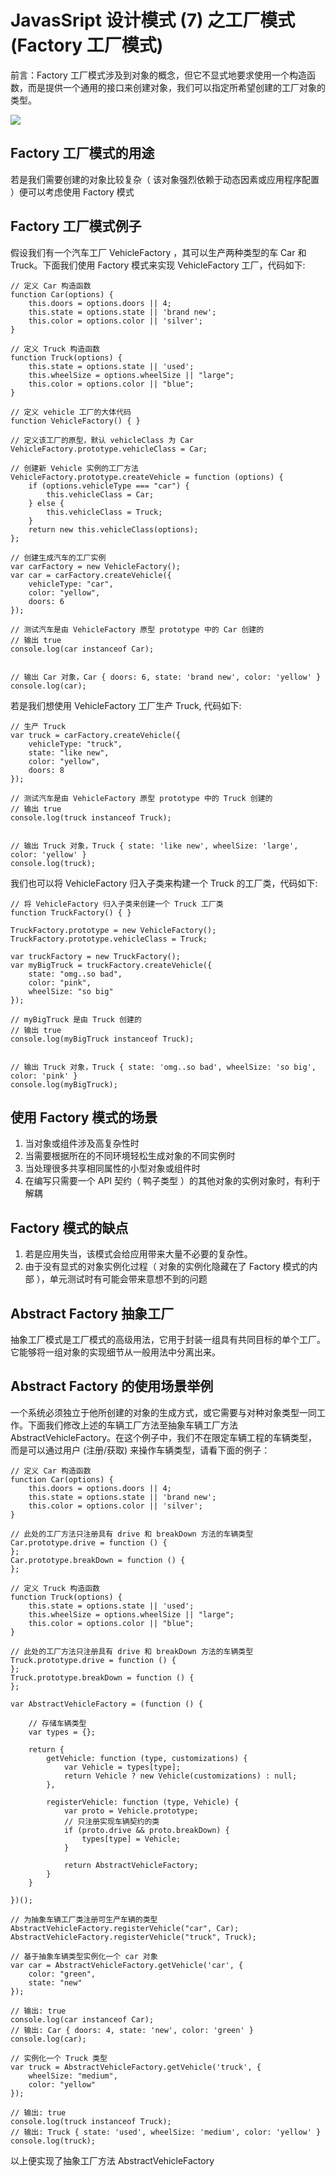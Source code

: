 # JavasSript 设计模式 (7) 之工厂模式 (Factory 工厂模式)

前言：Factory 工厂模式涉及到对象的概念，但它不显式地要求使用一个构造函数，而是提供一个通用的接口来创建对象，我们可以指定所希望创建的工厂对象的类型。

![](https://img.shenyujie.cc/2019-6-9-Factory-Pattern.png)

## Factory 工厂模式的用途
若是我们需要创建的对象比较复杂（ 该对象强烈依赖于动态因素或应用程序配置 ）便可以考虑使用 Factory 模式

## Factory 工厂模式例子
假设我们有一个汽车工厂 VehicleFactory 
，其可以生产两种类型的车 Car 和 Truck。下面我们使用 Factory 模式来实现 VehicleFactory 工厂，代码如下:

```
// 定义 Car 构造函数
function Car(options) {
    this.doors = options.doors || 4;
    this.state = options.state || 'brand new';
    this.color = options.color || 'silver';
}

// 定义 Truck 构造函数
function Truck(options) {
    this.state = options.state || 'used';
    this.wheelSize = options.wheelSize || "large";
    this.color = options.color || "blue";
}

// 定义 vehicle 工厂的大体代码
function VehicleFactory() { }

// 定义该工厂的原型，默认 vehicleClass 为 Car
VehicleFactory.prototype.vehicleClass = Car;

// 创建新 Vehicle 实例的工厂方法
VehicleFactory.prototype.createVehicle = function (options) {
    if (options.vehicleType === "car") {
        this.vehicleClass = Car;
    } else {
        this.vehicleClass = Truck;
    }
    return new this.vehicleClass(options);
};

// 创建生成汽车的工厂实例
var carFactory = new VehicleFactory();
var car = carFactory.createVehicle({
    vehicleType: "car",
    color: "yellow",
    doors: 6
});

// 测试汽车是由 VehicleFactory 原型 prototype 中的 Car 创建的
// 输出 true
console.log(car instanceof Car);


// 输出 Car 对象，Car { doors: 6, state: 'brand new', color: 'yellow' }
console.log(car);
```

若是我们想使用 VehicleFactory 工厂生产 Truck, 代码如下: 

```
// 生产 Truck
var truck = carFactory.createVehicle({
    vehicleType: "truck",
    state: "like new",
    color: "yellow",
    doors: 8
});

// 测试汽车是由 VehicleFactory 原型 prototype 中的 Truck 创建的
// 输出 true
console.log(truck instanceof Truck);


// 输出 Truck 对象，Truck { state: 'like new', wheelSize: 'large', color: 'yellow' }
console.log(truck);
```

我们也可以将 VehicleFactory 归入子类来构建一个 Truck 的工厂类，代码如下: 

```
// 将 VehicleFactory 归入子类来创建一个 Truck 工厂类
function TruckFactory() { }

TruckFactory.prototype = new VehicleFactory();
TruckFactory.prototype.vehicleClass = Truck;

var truckFactory = new TruckFactory();
var myBigTruck = truckFactory.createVehicle({
    state: "omg..so bad",
    color: "pink",
    wheelSize: "so big"
});

// myBigTruck 是由 Truck 创建的
// 输出 true
console.log(myBigTruck instanceof Truck);


// 输出 Truck 对象，Truck { state: 'omg..so bad', wheelSize: 'so big', color: 'pink' }
console.log(myBigTruck);
```

## 使用 Factory 模式的场景
1. 当对象或组件涉及高复杂性时
2. 当需要根据所在的不同环境轻松生成对象的不同实例时
3. 当处理很多共享相同属性的小型对象或组件时
4. 在编写只需要一个 API 契约（ 鸭子类型 ）的其他对象的实例对象时，有利于解耦

## Factory 模式的缺点
1. 若是应用失当，该模式会给应用带来大量不必要的复杂性。
2. 由于没有显式的对象实例化过程（ 对象的实例化隐藏在了 Factory 模式的内部 ），单元测试时有可能会带来意想不到的问题

## Abstract Factory 抽象工厂
抽象工厂模式是工厂模式的高级用法，它用于封装一组具有共同目标的单个工厂。它能够将一组对象的实现细节从一般用法中分离出来。

## Abstract Factory 的使用场景举例
一个系统必须独立于他所创建的对象的生成方式，或它需要与对种对象类型一同工作。下面我们修改上述的车辆工厂方法至抽象车辆工厂方法 AbstractVehicleFactory。在这个例子中，我们不在限定车辆工程的车辆类型，而是可以通过用户 (注册/获取) 来操作车辆类型，请看下面的例子：

```
// 定义 Car 构造函数
function Car(options) {
    this.doors = options.doors || 4;
    this.state = options.state || 'brand new';
    this.color = options.color || 'silver';
}

// 此处的工厂方法只注册具有 drive 和 breakDown 方法的车辆类型
Car.prototype.drive = function () {
};
Car.prototype.breakDown = function () {
};

// 定义 Truck 构造函数
function Truck(options) {
    this.state = options.state || 'used';
    this.wheelSize = options.wheelSize || "large";
    this.color = options.color || "blue";
}

// 此处的工厂方法只注册具有 drive 和 breakDown 方法的车辆类型
Truck.prototype.drive = function () {
};
Truck.prototype.breakDown = function () {
};

var AbstractVehicleFactory = (function () {

    // 存储车辆类型
    var types = {};

    return {
        getVehicle: function (type, customizations) {
            var Vehicle = types[type];
            return Vehicle ? new Vehicle(customizations) : null;
        },

        registerVehicle: function (type, Vehicle) {
            var proto = Vehicle.prototype;
            // 只注册实现车辆契约的类
            if (proto.drive && proto.breakDown) {
                types[type] = Vehicle;
            }

            return AbstractVehicleFactory;
        }
    }

})();

// 为抽象车辆工厂类注册可生产车辆的类型
AbstractVehicleFactory.registerVehicle("car", Car);
AbstractVehicleFactory.registerVehicle("truck", Truck);

// 基于抽象车辆类型实例化一个 car 对象
var car = AbstractVehicleFactory.getVehicle('car', {
    color: "green",
    state: "new"
});

// 输出: true
console.log(car instanceof Car);
// 输出: Car { doors: 4, state: 'new', color: 'green' }
console.log(car);

// 实例化一个 Truck 类型
var truck = AbstractVehicleFactory.getVehicle('truck', {
    wheelSize: "medium",
    color: "yellow"
});

// 输出: true
console.log(truck instanceof Truck);
// 输出: Truck { state: 'used', wheelSize: 'medium', color: 'yellow' }
console.log(truck);
```

以上便实现了抽象工厂方法 AbstractVehicleFactory